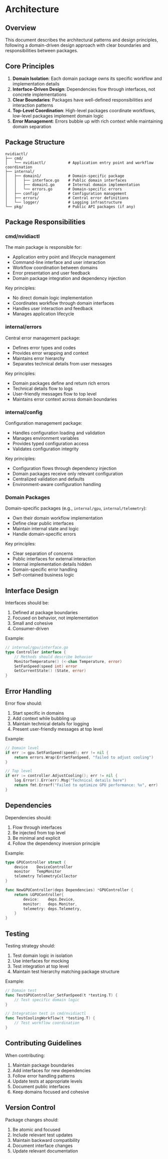 # Architecture

## Overview

This document describes the architectural patterns and design principles, following a domain-driven design approach with clear boundaries and responsibilities between packages.

## Core Principles

1. **Domain Isolation**: Each domain package owns its specific workflow and implementation details
2. **Interface-Driven Design**: Dependencies flow through interfaces, not concrete implementations
3. **Clear Boundaries**: Packages have well-defined responsibilities and interaction patterns
4. **Top-Level Coordination**: High-level packages coordinate workflows, low-level packages implement domain logic
5. **Error Management**: Errors bubble up with rich context while maintaining domain separation

## Package Structure

```
nvidiactl/
├── cmd/
│   └── nvidiactl/          # Application entry point and workflow coordination
├── internal/
│   ├── domain1/            # Domain-specific package
│   │   ├── interface.go    # Public domain interfaces
│   │   ├── domain1.go      # Internal domain implementation
│   │   └── errors.go       # Domain-specific errors
│   ├── config/             # Configuration management
│   ├── errors/             # Central error definitions
│   └── logger/             # Logging infrastructure
└── pkg/                    # Public API packages (if any)
```

## Package Responsibilities

### cmd/nvidiactl

The main package is responsible for:
- Application entry point and lifecycle management
- Command-line interface and user interaction
- Workflow coordination between domains
- Error presentation and user feedback
- Domain package integration and dependency injection

Key principles:
- No direct domain logic implementation
- Coordinates workflow through domain interfaces
- Handles user interaction and feedback
- Manages application lifecycle

### internal/errors

Central error management package:
- Defines error types and codes
- Provides error wrapping and context
- Maintains error hierarchy
- Separates technical details from user messages

Key principles:
- Domain packages define and return rich errors
- Technical details flow to logs
- User-friendly messages flow to top level
- Maintains error context across domain boundaries

### internal/config

Configuration management package:
- Handles configuration loading and validation
- Manages environment variables
- Provides typed configuration access
- Validates configuration integrity

Key principles:
- Configuration flows through dependency injection
- Domain packages receive only relevant configuration
- Centralized validation and defaults
- Environment-aware configuration handling

### Domain Packages

Domain-specific packages (e.g., `internal/gpu`, `internal/telemetry`):
- Own their domain workflow implementation
- Define clear public interfaces
- Maintain internal state and logic
- Handle domain-specific errors

Key principles:
- Clear separation of concerns
- Public interfaces for external interaction
- Internal implementation details hidden
- Domain-specific error handling
- Self-contained business logic

## Interface Design

Interfaces should be:
1. Defined at package boundaries
2. Focused on behavior, not implementation
3. Small and cohesive
4. Consumer-driven

Example:
```go
// internal/gpu/interface.go
type Controller interface {
    // Methods should describe behavior
    MonitorTemperature() (<-chan Temperature, error)
    SetFanSpeed(speed int) error
    GetCurrentState() (State, error)
}
```

## Error Handling

Error flow should:
1. Start specific in domains
2. Add context while bubbling up
3. Maintain technical details for logging
4. Present user-friendly messages at top level

Example:
```go
// Domain level
if err := gpu.SetFanSpeed(speed); err != nil {
    return errors.Wrap(ErrSetFanSpeed, "failed to adjust cooling")
}

// Top level
if err := controller.AdjustCooling(); err != nil {
    log.Error().Err(err).Msg("Technical details here")
    return fmt.Errorf("Failed to optimize GPU performance: %v", err)
}
```

## Dependencies

Dependencies should:
1. Flow through interfaces
2. Be injected from top level
3. Be minimal and explicit
4. Follow the dependency inversion principle

Example:
```go
type GPUController struct {
    device    DeviceController
    monitor   TempMonitor
    telemetry TelemetryCollector
}

func NewGPUController(deps Dependencies) *GPUController {
    return &GPUController{
        device:    deps.Device,
        monitor:   deps.Monitor,
        telemetry: deps.Telemetry,
    }
}
```

## Testing

Testing strategy should:
1. Test domain logic in isolation
2. Use interfaces for mocking
3. Test integration at top level
4. Maintain test hierarchy matching package structure

Example:
```go
// Domain test
func TestGPUController_SetFanSpeed(t *testing.T) {
    // Test specific domain logic
}

// Integration test in cmd/nvidiactl
func TestCoolingWorkflow(t *testing.T) {
    // Test workflow coordination
}
```

## Contributing Guidelines

When contributing:
1. Maintain package boundaries
2. Add interfaces for new dependencies
3. Follow error handling patterns
4. Update tests at appropriate levels
5. Document public interfaces
6. Keep domains focused and cohesive

## Version Control

Package changes should:
1. Be atomic and focused
2. Include relevant test updates
3. Maintain backward compatibility
4. Document interface changes
5. Update relevant documentation
